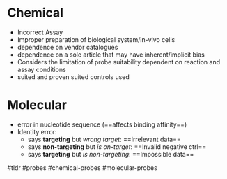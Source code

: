 # Chemical
- Incorrect Assay
- Improper preparation of biological system/in-vivo cells
- dependence on vendor catalogues
- dependence on a sole article that may have inherent/implicit bias
- Considers the limitation of probe suitability dependent on reaction and assay conditions
- suited and proven suited controls used


# Molecular
- error in nucleotide sequence (==affects binding affinity==)
- Identity error:
	- says **targeting** but *wrong target*: ==Irrelevant data==
	- says **non-targeting** but *is on-target*: ==Invalid negative ctrl==
	- says **targeting** but *is non-targeting*: ==Impossible data==


#tldr #probes #chemical-probes #molecular-probes 